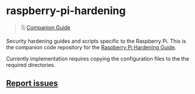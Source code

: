 # raspberry-pi-hardening

> 🗒️ [Companion Guide](http://archive.today/l9u73)

Security hardening guides and scripts specific to the Raspberry Pi. This is the companion code repository for the [Raspberry Pi Hardening Guide](https://www.chrisapproved.com/blog/raspberry-pi-hardening.html).

Currently implementation requires copying the configuration files to the the required directories.

## [Report issues](https://gitlab.com/cgoff/raspberry-pi-hardening/issues)
